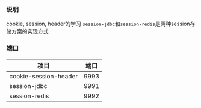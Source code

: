 ### 说明
cookie, session, header的学习
`session-jdbc`和`session-redis`是两种session存储方案的实现方式


### 端口
| 项目 | 端口 |
|--|--|
|cookie-session-header | 9993 |
|session-jdbc | 9991 |
|session-redis| 9992 |
